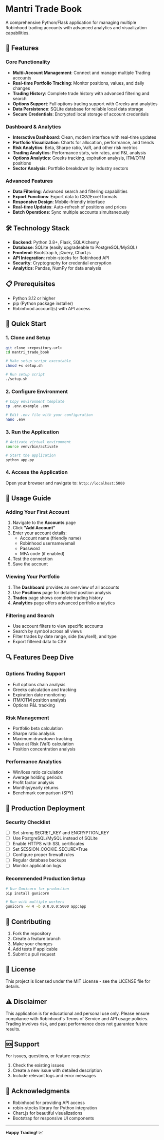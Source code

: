 # Mantri Trade Book

A comprehensive Python/Flask application for managing multiple Robinhood trading accounts with advanced analytics and visualization capabilities.

## 🚀 Features

### Core Functionality
- **Multi-Account Management**: Connect and manage multiple Trading accounts
- **Real-time Portfolio Tracking**: Monitor positions, values, and daily changes
- **Trading History**: Complete trade history with advanced filtering and search
- **Options Support**: Full options trading support with Greeks and analytics
- **Data Persistence**: SQLite database for reliable local data storage
- **Secure Credentials**: Encrypted local storage of account credentials

### Dashboard & Analytics
- **Interactive Dashboard**: Clean, modern interface with real-time updates
- **Portfolio Visualization**: Charts for allocation, performance, and trends
- **Risk Analytics**: Beta, Sharpe ratio, VaR, and other risk metrics
- **Trading Analytics**: Performance stats, win rates, and P&L analysis
- **Options Analytics**: Greeks tracking, expiration analysis, ITM/OTM positions
- **Sector Analysis**: Portfolio breakdown by industry sectors

### Advanced Features
- **Data Filtering**: Advanced search and filtering capabilities
- **Export Functions**: Export data to CSV/Excel formats
- **Responsive Design**: Mobile-friendly interface
- **Real-time Updates**: Auto-refresh of positions and prices
- **Batch Operations**: Sync multiple accounts simultaneously

## 🛠️ Technology Stack

- **Backend**: Python 3.8+, Flask, SQLAlchemy
- **Database**: SQLite (easily upgradeable to PostgreSQL/MySQL)
- **Frontend**: Bootstrap 5, jQuery, Chart.js
- **API Integration**: robin-stocks for Robinhood API
- **Security**: Cryptography for credential encryption
- **Analytics**: Pandas, NumPy for data analysis

## 📋 Prerequisites

- Python 3.12 or higher
- pip (Python package installer)
- Robinhood account(s) with API access

## 🚀 Quick Start

### 1. Clone and Setup

```bash
git clone <repository-url>
cd mantri_trade_book

# Make setup script executable
chmod +x setup.sh

# Run setup script
./setup.sh
```

### 2. Configure Environment

```bash
# Copy environment template
cp .env.example .env

# Edit .env file with your configuration
nano .env
```

### 3. Run the Application

```bash
# Activate virtual environment
source venv/bin/activate

# Start the application
python app.py
```

### 4. Access the Application

Open your browser and navigate to: `http://localhost:5000`


## 🎯 Usage Guide

### Adding Your First Account

1. Navigate to the **Accounts** page
2. Click **"Add Account"**
3. Enter your account details:
   - Account name (friendly name)
   - Robinhood username/email
   - Password
   - MFA code (if enabled)
4. Test the connection
5. Save the account

### Viewing Your Portfolio

1. The **Dashboard** provides an overview of all accounts
2. Use **Positions** page for detailed position analysis
3. **Trades** page shows complete trading history
4. **Analytics** page offers advanced portfolio analytics

### Filtering and Search

- Use account filters to view specific accounts
- Search by symbol across all views
- Filter trades by date range, side (buy/sell), and type
- Export filtered data to CSV

## 🔍 Features Deep Dive

### Options Trading Support
- Full options chain analysis
- Greeks calculation and tracking
- Expiration date monitoring
- ITM/OTM position analysis
- Options P&L tracking

### Risk Management
- Portfolio beta calculation
- Sharpe ratio analysis
- Maximum drawdown tracking
- Value at Risk (VaR) calculation
- Position concentration analysis

### Performance Analytics
- Win/loss ratio calculation
- Average holding periods
- Profit factor analysis
- Monthly/yearly returns
- Benchmark comparison (SPY)

## 🚀 Production Deployment

### Security Checklist
- [ ] Set strong SECRET_KEY and ENCRYPTION_KEY
- [ ] Use PostgreSQL/MySQL instead of SQLite
- [ ] Enable HTTPS with SSL certificates
- [ ] Set SESSION_COOKIE_SECURE=True
- [ ] Configure proper firewall rules
- [ ] Regular database backups
- [ ] Monitor application logs

### Recommended Production Setup
```bash
# Use Gunicorn for production
pip install gunicorn

# Run with multiple workers
gunicorn -w 4 -b 0.0.0.0:5000 app:app
```

## 🤝 Contributing

1. Fork the repository
2. Create a feature branch
3. Make your changes
4. Add tests if applicable
5. Submit a pull request

## 📝 License

This project is licensed under the MIT License - see the LICENSE file for details.

## ⚠️ Disclaimer

This application is for educational and personal use only. Please ensure compliance with Robinhood's Terms of Service and API usage policies. Trading involves risk, and past performance does not guarantee future results.

## 🆘 Support

For issues, questions, or feature requests:
1. Check the existing issues
2. Create a new issue with detailed description
3. Include relevant logs and error messages

## 🎉 Acknowledgments

- Robinhood for providing API access
- robin-stocks library for Python integration
- Chart.js for beautiful visualizations
- Bootstrap for responsive UI components

---

**Happy Trading! 📈**